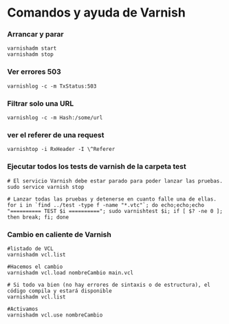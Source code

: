 # Comandos y ayuda de Varnish

### Arrancar y parar
```
varnishadm start
varnishadm stop
```

### Ver errores 503
`varnishlog -c -m TxStatus:503`

### Filtrar solo una URL
`varnishlog -c -m Hash:/some/url`

### ver el referer de una request
`varnishtop -i RxHeader -I \^Referer`





### Ejecutar todos los tests de varnish de la carpeta test
```
# El servicio Varnish debe estar parado para poder lanzar las pruebas.
sudo service varnish stop
 
# Lanzar todas las pruebas y detenerse en cuanto falle una de ellas.
for i in `find ../test -type f -name "*.vtc"`; do echo;echo;echo "========== TEST $i =========="; sudo varnishtest $i; if [ $? -ne 0 ]; then break; fi; done
```

### Cambio en caliente de Varnish
```
#listado de VCL
varnishadm vcl.list 

#Hacemos el cambio
varnishadm vcl.load nombreCambio main.vcl

# Si todo va bien (no hay errores de sintaxis o de estructura), el código compila y estará disponible
varnishadm vcl.list

#Activamos
varnishadm vcl.use nombreCambio
```


